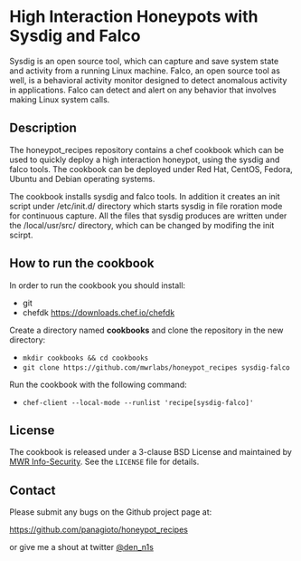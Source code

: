 # High Interaction Honeypots with Sysdig and Falco #

Sysdig is an open source tool, which can capture and save system state and activity from a running Linux machine. Falco, an open source tool as well, is a behavioral activity monitor designed to detect anomalous activity in applications. Falco can detect and alert on any behavior that involves making Linux system calls.

## Description ##

The honeypot_recipes repository contains a chef cookbook which can be used to quickly deploy a high interaction honeypot, using the sysdig and falco tools. The cookbook can be deployed under Red Hat, CentOS, Fedora, Ubuntu and Debian operating systems.

The cookbook installs sysdig and falco tools. In addition it creates an init script under /etc/init.d/ directory which starts sysdig in file roration mode for continuous capture. All the files that sysdig produces are written under the /local/usr/src/ directory, which can be changed by modifing the init scirpt.

## How to run the cookbook ##

In order to run the cookbook you should install:
* git
* chefdk <https://downloads.chef.io/chefdk>

Create a directory named **cookbooks** and clone the repository in the new directory:

* `mkdir cookbooks && cd cookbooks`
* `git clone https://github.com/mwrlabs/honeypot_recipes sysdig-falco`

Run the cookbook with the following command:

* `chef-client --local-mode --runlist 'recipe[sysdig-falco]'`

## License ##

The cookbook is released under a 3-clause BSD License and maintained by [MWR Info-Security](https://mwrinfosecurity.com/). See the `LICENSE` file for details.

## Contact ##

Please submit any bugs on the Github project page at:

<https://github.com/panagioto/honeypot_recipes>

or give me a shout at twitter [@den_n1s](https://twitter.com/den_n1s)
